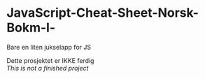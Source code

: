 # JavaScript-Cheat-Sheet-Norsk-Bokm-l-
Bare en liten jukselapp for JS


Dette prosjektet er IKKE ferdig
<br>
*This is not a finished project*
